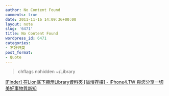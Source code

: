 ```yaml
---
author: No Content Found
comments: true
date: 2011-11-16 14:09:36+00:00
layout: note
slug: '6471'
title: No Content Found
wordpress_id: 6471
categories:
- 不好归类
post_format:
- Quote
---
```


<blockquote>chflags nohidden ~/Library</blockquote>

[[Finder] 在Lion底下顯示Library資料夾 [論壇存檔] - iPhone4.TW 與您分享一切美好事物與新知](http://iphone4.tw/forums/archive/index.php/t-140066.html)
